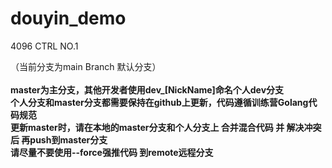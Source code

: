 # douyin_demo
4096 CTRL NO.1

（当前分支为main Branch 默认分支）<br/><br/>
**master为主分支，其他开发者使用dev_[NickName]命名个人dev分支<br/>
个人分支和master分支都需要保持在github上更新，代码遵循训练营Golang代码规范<br/>
更新master时，请在本地的master分支和个人分支上 合并混合代码 并 解决冲突 后 再push到master分支<br/>
请尽量不要使用--force强推代码 到remote远程分支**
